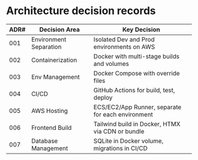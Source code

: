 # Architecture decision records
| ADR# | Decision Area | Key Decision |
|------|---------------|--------------|
| 001	| Environment Separation	| Isolated Dev and Prod environments on AWS |
| 002	| Containerization	| Docker with multi-stage builds and volumes |
| 003	| Env Management	| Docker Compose with override files |
| 004	| CI/CD	| GitHub Actions for build, test, deploy |
| 005	| AWS Hosting	| ECS/EC2/App Runner, separate for each environment |
| 006	| Frontend Build	| Tailwind build in Docker, HTMX via CDN or bundle |
| 007	| Database Management	| SQLite in Docker volume, migrations in CI/CD |
